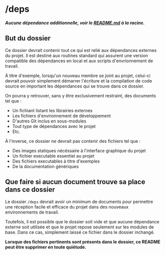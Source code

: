 # /deps

***Aucune dépendance additionnelle, voir le [README.md](/README.md) à la racine.***

## But du dossier

Ce dossier devrait contenir tout ce qui est relié aux dépendances externes du projet. Il est destiné aux routines standard qui assurent une version compatible des dépendances en local et aux scripts d'envrionnement de travail.

À titre d'exemple, lorsqu'un nouveau membre se joint au projet, celui-ci devrait pouvoir simplement démarrer l'écriture et la compilation de code source en important les dépendances qui se trouve dans ce dossier. 

On pourra y retrouver, sans y être exclusivement restraint, des documents tel que : 
- Un fichiant listant les librairies externes 
- Les fichiers d'environnement de développement
- D'autres Git inclus en sous-modules
- Tout type de dépendances avec le projet
- Etc.

À l'inverse, ce dossier ne devrait pas contenir des fichiers tel que : 
- Des images statiques nécéssaire à l'interface graphique du projet
- Un fichier executable essentiel au projet
- Des fichiers executables à titre d'exemples
- De la documentation génériques

## Que faire si aucun document trouve sa place dans ce dossier

Le dossier `/deps` devrait avoir un minimum de documents pour permettre une réception facile et efficace du projet dans des nouveaux environnements de travail. 

Toutefois, il est possible que le dossier soit vide et que aucune dépendance externe soit utilisée et que le projet repose seulement sur les modules de base. Dans ce cas, simplement laissé ce fichier dans le dossier inchangé.

**Lorsque des fichiers pertinents sont présents dans le dossier, ce README peut être supprimer en toute quiétude.**
